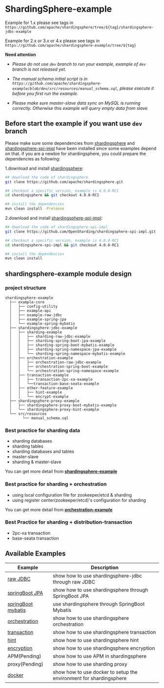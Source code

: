 # ShardingSphere-example

Example for 1.x please see tags in `https://github.com/apache/shardingsphere/tree/${tag}/shardingsphere-jdbc-example`

Example for 2.x or 3.x or 4.x please see tags in `https://github.com/apache/shardingsphere-example/tree/${tag}`

**Need attention**

- *Please do not use `dev` branch to run your example, example of `dev` branch is not released yet.*

- *The manual schema initial script is in `https://github.com/apache/shardingsphere-example/blob/dev/src/resources/manual_schema.sql`, please execute it before you first run the example.*

- *Please make sure master-slave data sync on MySQL is running correctly. Otherwise this example will query empty data from slave.*

## Before start the example if you want use `dev` branch

Please make sure some dependencies from [shardingsphere](https://github.com/apache/shardingsphere) and [shardingsphere-spi-impl](https://github.com/OpenSharding/shardingsphere-spi-impl) have been installed since some examples depend on that.
if you are a newbie for shardingsphere, you could prepare the dependencies as following: 

1.download and install [shardingsphere](https://github.com/apache/shardingsphere): 

```bash
## download the code of shardingsphere
git clone https://github.com/apache/shardingsphere.git

## checkout a specific version, example is 4.0.0-RC1
cd shardingsphere && git checkout 4.0.0-RC1

## install the dependencies
mvn clean install -Prelease
```

2.download and install [shardingsphere-spi-impl](https://github.com/OpenSharding/shardingsphere-spi-impl): 

```bash
## download the code of shardingsphere-spi-impl
git clone https://github.com/OpenSharding/shardingsphere-spi-impl.git

## checkout a specific version, example is 4.0.0-RC1
cd shardingsphere-spi-impl && git checkout 4.0.0-RC1

## install the dependencies
mvn clean install
```

## shardingsphere-example module design

### project structure

```
shardingsphere-example
  ├── example-core
  │   ├── config-utility
  │   ├── example-api
  │   ├── example-raw-jdbc
  │   ├── example-spring-jpa
  │   └── example-spring-mybatis
  ├── shardingsphere-jdbc-example
  │   ├── sharding-example
  │   │   ├── sharding-raw-jdbc-example
  │   │   ├── sharding-spring-boot-jpa-example
  │   │   ├── sharding-spring-boot-mybatis-example
  │   │   ├── sharding-spring-namespace-jpa-example
  │   │   └── sharding-spring-namespace-mybatis-example
  │   ├── orchestration-example
  │   │   ├── orchestration-raw-jdbc-example
  │   │   ├── orchestration-spring-boot-example
  │   │   └── orchestration-spring-namespace-example
  │   ├── transaction-example
  │   │   ├── transaction-2pc-xa-example
  │   │   └──transaction-base-seata-example
  │   ├── other-feature-example
  │   │   ├── hint-example
  │   │   └── encrypt-example
  ├── shardingsphere-proxy-example
  │   ├── shardingsphere-proxy-boot-mybatis-example
  │   └── shardingsphere-proxy-hint-example
  └── src/resources
        └── manual_schema.sql
```

### Best practice for sharding data

* sharding databases
* sharding tables
* sharding databases and tables
* master-slave
* sharding & master-slave

You can get more detail from **[shardingsphere-example](shardingsphere-jdbc-example/sharding-example)**

### Best practice for sharding + orchestration

* using local configuration file for zookeeper/etcd & sharding
* using register center(zookeeper/etcd)'s configuration for sharding

You can get more detail from **[orchestration-example](shardingsphere-jdbc-example/orchestration-example)**

### Best Practice for sharding + distribution-transaction

* 2pc-xa transaction
* base-seata transaction

## Available Examples

| Example | Description |
|---------|-------------|
| [raw JDBC](shardingsphere-jdbc-example/sharding-example/sharding-raw-jdbc-example) | show how to use shardingsphere-jdbc through raw JDBC |
| [springBoot JPA](shardingsphere-jdbc-example/sharding-example/sharding-spring-boot-jpa-example) | show how to use shardingsphere through SpringBoot JPA |
| [springBoot mybatis](shardingsphere-jdbc-example/sharding-example/sharding-spring-boot-mybatis-example) | use shardingsphere through SpringBoot Mybatis |
| [orchestration](shardingsphere-jdbc-example/orchestration-example) | show how to use shardingsphere orchestration |
| [transaction](shardingsphere-jdbc-example/transaction-example) | show how to use shardingsphere transaction |
| [hint](shardingsphere-jdbc-example/other-feature-example/hint-example) | show how to use shardingsphere hint |
| [encryption](shardingsphere-jdbc-example/other-feature-example/encrypt-example) | show how to use shardingsphere encryption |
| APM(Pending) | show how to use APM in shardingsphere |
| proxy(Pending) | show how to use sharding proxy |
| [docker](./docker/docker-compose.md) | show how to use docker to setup the environment for shardingsphere |
